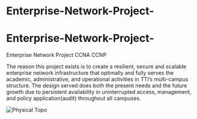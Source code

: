 # Enterprise-Network-Project-

# Enterprise-Network-Project-
Enterprise Network Project CCNA CCNP

The reason this project exists is to create a resilient, secure and scalable enterprise network infrastructure that optimally and fully serves the academic, administrative, and operational activities in TTI’s multi-campus structure. The design served does both the present needs and the future growth due to persistent availability in uninterrupted access, management, and policy application(audit) throughout all campuses. 

![Physical Topo](https://github.com/user-attachments/assets/ac26ae9c-0dea-413d-bc7d-ce4fa47c97f2)
